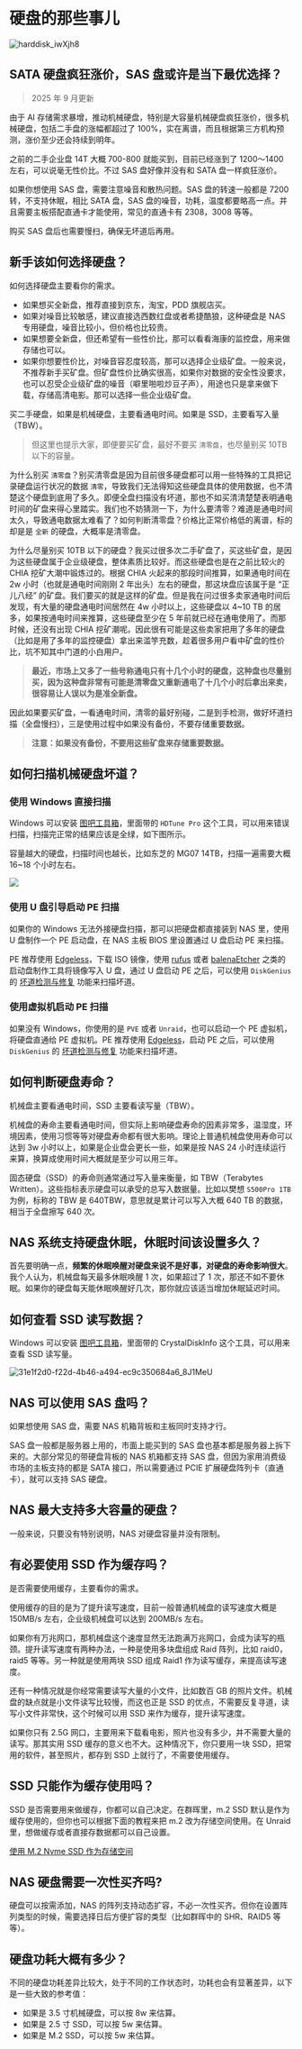 # 硬盘的那些事儿

![harddisk_iwXjh8](https://img.slarker.me/wiki/harddisk_iwXjh8.jpg)

## SATA 硬盘疯狂涨价，SAS 盘或许是当下最优选择？

> 2025 年 9 月更新

由于 AI 存储需求暴增，推动机械硬盘，特别是大容量机械硬盘疯狂涨价，很多机械硬盘，包括二手盘的涨幅都超过了 100%，实在离谱，而且根据第三方机构预测，涨价至少还会持续到明年。

之前的二手企业盘 14T 大概 700-800 就能买到，目前已经涨到了 1200～1400 左右，可以说毫无性价比。不过 SAS 盘好像并没有和 SATA 盘一样疯狂涨价。

如果你想使用 SAS 盘，需要注意噪音和散热问题。SAS 盘的转速一般都是 7200 转，不支持休眠，相比 SATA 盘，SAS 盘的噪音，功耗，温度都要略高一点。并且需要主板搭配直通卡才能使用，常见的直通卡有 2308，3008 等等。

购买 SAS 盘后也需要慢扫，确保无坏道后再用。

## 新手该如何选择硬盘？

如何选择硬盘主要看你的需求。

- 如果想买全新盘，推荐直接到京东，淘宝，PDD 旗舰店买。
- 如果对噪音比较敏感，建议直接选西数红盘或者希捷酷狼，这种硬盘是 NAS 专用硬盘，噪音比较小，但价格也比较贵。
- 如果想要全新盘，但还希望有一些性价比，那可以看看海康的监控盘，用来做存储也可以。
- 如果你想要性价比，对噪音容忍度较高，那可以选择企业级矿盘。一般来说，不推荐新手买矿盘。但矿盘性价比确实很高，如果你对数据的安全性没要求，也可以忍受企业级矿盘的噪音（噼里啪啦炒豆子声），用途也只是拿来做下载，存储高清电影。那可以选择一些企业级矿盘。

买二手硬盘，如果是机械硬盘，主要看通电时间。如果是 SSD，主要看写入量（TBW）。

> 但这里也提示大家，即便要买矿盘，最好不要买 `清零盘`，也尽量别买 10TB 以下的容量。

为什么别买 `清零盘`？别买清零盘是因为目前很多硬盘都可以用一些特殊的工具把记录硬盘运行状况的数据 `清零`，导致我们无法得知这些硬盘具体的使用数据，也不清楚这个硬盘到底用了多久。即便全盘扫描没有坏道，那也不如买清清楚楚表明通电时间的矿盘来得心里踏实。我们也不妨猜测一下，为什么要清零？难道是通电时间太久，导致通电数据太难看了？如何判断清零盘？价格比正常价格低的离谱，标的却是是 `全新` 的硬盘，大概率是清零盘。

为什么尽量别买 10TB 以下的硬盘？我买过很多次二手矿盘了，买这些矿盘，是因为这些硬盘属于企业级硬盘，整体素质比较好。而这些硬盘也是在之前比较火的 CHIA 挖矿大潮中锻炼过的。根据 CHIA 火起来的那段时间推算，如果通电时间在 2w 小时（也就是通电时间刚刚 2 年出头）左右的硬盘，那这块盘应该属于是 “正儿八经” 的矿盘。我们要买的就是这样的矿盘。但是我在问过很多卖家通电时间后发现，有大量的硬盘通电时间居然在 4w 小时以上，这些硬盘以 4~10 TB 的居多，如果按通电时间来推算，这些硬盘至少在 5 年前就已经在通电使用了。而那时候，还没有出现 CHIA 挖矿潮呢。因此很有可能是这些卖家把用了多年的硬盘（比如是用了多年的监控硬盘）拿出来滥竽充数，趁着很多用户看中矿盘的性价比，坑不知其中门道的小白用户。

> **最近，市场上又多了一些号称通电只有十几个小时的硬盘，这种盘也尽量别买，因为这种盘非常有可能是清零盘又重新通电了十几个小时后拿出来卖，很容易让人误以为是准全新盘。**

因此如果要买矿盘，一看通电时间，清零的最好别碰，二是到手检测，做好坏道扫描（全盘慢扫），三是使用过程中如果没有备份，不要存储重要数据。

> **注意：如果没有备份，不要用这些矿盘来存储重要数据。**

## 如何扫描机械硬盘坏道？

### 使用 Windows 直接扫描

Windows 可以安装 [图吧工具箱](https://www.tbtool.cn/)，里面带的 `HDTune Pro` 这个工具，可以用来错误扫描，扫描完正常的结果应该是全绿，如下图所示。

容量越大的硬盘，扫描时间也越长，比如东芝的 MG07 14TB，扫描一遍需要大概 16~18 个小时左右。

![](https://img.slarker.me/wiki/mYQSyC_tQf8hk.png)

### 使用 U 盘引导启动 PE 扫描

如果你的 Windows 无法外接硬盘扫描，那可以把硬盘都直接装到 NAS 里，使用 U 盘制作一个 PE 启动盘，在 NAS 主板 BIOS 里设置通过 U 盘启动 PE 来扫描。

PE 推荐使用 [Edgeless](https://down.edgeless.top/)，下载 ISO 镜像，使用 [rufus](https://rufus.ie/zh/) 或者 [balenaEtcher](https://etcher.balena.io/) 之类的启动盘制作工具将镜像写入 U 盘，通过 U 盘启动 PE 之后，可以使用 `DiskGenius` 的 [坏道检测与修复](https://www.diskgenius.cn/help/verify.php) 功能来扫描坏道。

### 使用虚拟机启动 PE 扫描

如果没有 Windows，你使用的是 `PVE` 或者 `Unraid`，也可以启动一个 PE 虚拟机，将硬盘直通给 PE 虚拟机。PE 推荐使用 [Edgeless](https://down.edgeless.top/)，启动 PE 之后，可以使用 `DiskGenius` 的 [坏道检测与修复](https://www.diskgenius.cn/help/verify.php) 功能来扫描坏道。

## 如何判断硬盘寿命？

机械盘主要看通电时间，SSD 主要看读写量（TBW）。

机械盘的寿命主要看通电时间，但实际上影响硬盘寿命的因素非常多，温湿度，环境因素，使用习惯等等对硬盘寿命都有很大影响。理论上普通机械盘使用寿命可以达到 3w 小时以上，如果是企业盘会更长一些，如果是按 NAS 24 小时连续运行来算，换算成使用时间大概就是至少可以用三年。

固态硬盘（SSD）的寿命则通常通过写入量来衡量，如 TBW（Terabytes Written）。这些指标表示硬盘可以承受的总写入数据量。比如以樊想 `S500Pro 1TB` 为例，标称的 TBW 是 640TBW，意思就是累计可以写入大概 640 TB 的数据，相当于全盘擦写 640 次。

## NAS 系统支持硬盘休眠，休眠时间该设置多久？

首先要明确一点，**频繁的休眠唤醒对硬盘来说不是好事，对硬盘的寿命影响很大**。我个人认为，机械盘每天最多休眠唤醒 1 次，如果超过了 1 次，那还不如不要休眠。如果你的硬盘每天能休眠唤醒好几次，那你就应该适当增加休眠延迟时间。

<!-- ## 很多机械盘宣传的平均无故障时间 250w 小时是什么意思？ -->

## 如何查看 SSD 读写数据？

Windows 可以安装 [图吧工具箱](https://www.tbtool.cn/)，里面带的 CrystalDiskInfo 这个工具，可以用来查看 SSD 读写量。

![31e1f2d0-f22d-4b46-a494-ec9c350684a6_8J1MeU](https://img.slarker.me/wiki/31e1f2d0-f22d-4b46-a494-ec9c350684a6_8J1MeU.jpeg)

## NAS 可以使用 SAS 盘吗？

如果想使用 SAS 盘，需要 NAS 机箱背板和主板同时支持才行。

SAS 盘一般都是服务器上用的，市面上能买到的 SAS 盘也基本都是服务器上拆下来的。大部分常见的带硬盘背板的 NAS 机箱都支持 SAS 盘，但因为家用消费级市场的主板支持的都是 SATA 接口，所以需要通过 PCIE 扩展硬盘阵列卡（直通卡），就可以支持 SAS 硬盘。

## NAS 最大支持多大容量的硬盘？

一般来说，只要没有特别说明，NAS 对硬盘容量并没有限制。

## 有必要使用 SSD 作为缓存吗？

是否需要使用缓存，主要看你的需求。

使用缓存的目的是为了提升读写速度，目前一般普通机械盘的读写速度大概是 150MB/s 左右，企业级机械盘可以达到 200MB/s 左右。

如果你有万兆网口，那机械盘这个速度显然无法跑满万兆网口，会成为读写的瓶颈。提升读写速度有两种办法，一种是使用多块盘组成 Raid 阵列，比如 raid0，raid5 等等。另一种就是使用两块 SSD 组成 Raid1 作为读写缓存，来提高读写速度。

还有一种情况就是你经常需要读写大量的小文件，比如数百 GB 的照片文件。机械盘的缺点就是小文件读写比较慢，而这也正是 SSD 的优点，不需要反复寻道，读写小文件非常快，这个时候可以用 SSD 来作为缓存，提升读写速度。

如果你只有 2.5G 网口，主要用来下载看电影，照片也没有多少，并不需要大量的读写。那其实用 SSD 缓存的意义也不大。这种情况下，你只要用一块 SSD，把常用的软件，甚至照片，都存到 SSD 上就行了，不需要使用缓存。

## SSD 只能作为缓存使用吗？

SSD 是否需要用来做缓存，你都可以自己决定。在群晖里，m.2 SSD 默认是作为缓存使用的，但你也可以根据下面的教程来把 m.2 改为存储空间使用。在 Unraid 里，想做缓存或者直接存数据都可以自己设置。

[使用 M.2 Nvme SSD 作为存储空间](/synology/ssd_storage.md)

## NAS 硬盘需要一次性买齐吗?

硬盘可以按需添加，NAS 的阵列支持动态扩容，不必一次性买齐。但你在设置阵列类型的时候，需要选择日后方便扩容的类型（比如群晖中的 SHR、RAID5 等等）。

## 硬盘功耗大概有多少？

不同的硬盘功耗差异比较大，处于不同的工作状态时，功耗也会有显著差异，以下是一些大致的参考值：

- 如果是 3.5 寸机械硬盘，可以按 8w 来估算。
- 如果是 2.5 寸 SSD，可以按 5w 来估算。
- 如果是 M.2 SSD，可以按 5w 来估算。